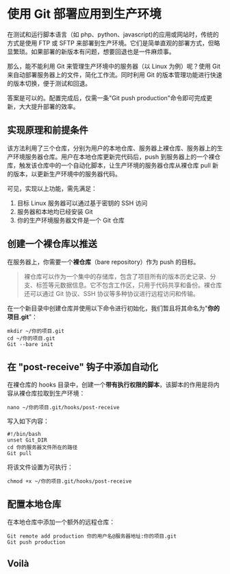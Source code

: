 # 使用 Git 部署应用到生产环境

在测试和运行脚本语言（如 php、python、javascript)的应用或网站时，传统的方式是使用 FTP 或 SFTP 来部署到生产环境。它们是简单直观的部署方式，但略显繁琐。如果部署的新版本有问题，想要回退也是一件麻烦事。

那么，能不能利用 Git 来管理生产环境中的服务器（以 Linux 为例）呢？使用 Git 来自动部署服务器上的文件，简化工作流。同时利用 Git 的版本管理功能进行快速的版本切换，便于测试和回退。

答案是可以的。配置完成后，仅需一条"Git push production"命令即可完成更新，大大提升部署的效率。

## 实现原理和前提条件

该方法利用了三个仓库，分别为用户的本地仓库、服务器上裸仓库、服务器上的生产环境服务器仓库。用户在本地仓库更新完代码后，push 到服务器上的一个裸仓库，触发该仓库中的一个自动化脚本，让生产环境的服务器仓库从裸仓库 pull 新的版本，以更新生产环境中的服务器代码。

可见，实现以上功能，需先满足：

1. 目标 Linux 服务器可以通过基于密钥的 SSH 访问
2. 服务器和本地均已经安装 Git
3. 你的生产环境服务器文件是一个 Git 仓库

## 创建一个裸仓库以推送

在服务器上，你需要一个**裸仓库**（bare repository）作为 push 的目标。

> 裸仓库可以作为一个集中的存储库，包含了项目所有的版本历史记录、分支、标签等元数据信息。它不包含工作区，只用于代码共享和备份。裸仓库还可以通过 Git 协议、SSH 协议等多种协议进行远程访问和传输。

在一个新目录中创建仓库并使用以下命令进行初始化，我们暂且将其命名为"**你的项目.git**"：

```shell
mkdir ~/你的项目.git
cd ~/你的项目.git
Git --bare init
```

## 在 "post-receive" 钩子中添加自动化

在裸仓库的 hooks 目录中，创建一个**带有执行权限的脚本**，该脚本的作用是将内容从裸仓库拉取到生产环境：

```shell
nano ~/你的项目.git/hooks/post-receive
```

写入如下内容：

```shell
#!/bin/bash
unset Git_DIR
cd 你的服务器文件所在的路径
Git pull
```

将该文件设置为可执行：

```shell
chmod +x ~/你的项目.git/hooks/post-receive
```

## 配置本地仓库

在本地仓库中添加一个额外的远程仓库：

```shell
Git remote add production 你的用户名@服务器地址:你的项目.git
Git push production
```

## Voilà
